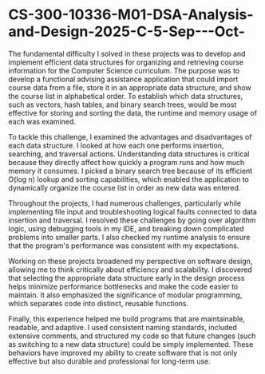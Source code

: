 # CS-300-10336-M01-DSA-Analysis-and-Design-2025-C-5-Sep---Oct-

The fundamental difficulty I solved in these projects was to develop and implement efficient data structures for organizing and retrieving course information for the Computer Science curriculum. The purpose was to develop a functional advising assistance application that could import course data from a file, store it in an appropriate data structure, and show the course list in alphabetical order. To establish which data structures, such as vectors, hash tables, and binary search trees, would be most effective for storing and sorting the data, the runtime and memory usage of each was examined. 

To tackle this challenge, I examined the advantages and disadvantages of each data structure. I looked at how each one performs insertion, searching, and traversal actions. Understanding data structures is critical because they directly affect how quickly a program runs and how much memory it consumes. I picked a binary search tree because of its efficient O(log n) lookup and sorting capabilities, which enabled the application to dynamically organize the course list in order as new data was entered. 

Throughout the projects, I had numerous challenges, particularly while implementing file input and troubleshooting logical faults connected to data insertion and traversal. I resolved these challenges by going over algorithm logic, using debugging tools in my IDE, and breaking down complicated problems into smaller parts. I also checked my runtime analysis to ensure that the program's performance was consistent with my expectations. 

Working on these projects broadened my perspective on software design, allowing me to think critically about efficiency and scalability. I discovered that selecting the appropriate data structure early in the design process helps minimize performance bottlenecks and make the code easier to maintain. It also emphasized the significance of modular programming, which separates code into distinct, reusable functions. 

Finally, this experience helped me build programs that are maintainable, readable, and adaptive. I used consistent naming standards, included extensive comments, and structured my code so that future changes (such as switching to a new data structure) could be simply implemented. These behaviors have improved my ability to create software that is not only effective but also durable and professional for long-term use. 

